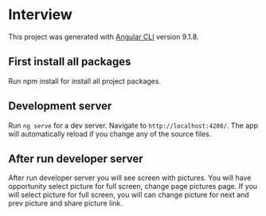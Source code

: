 # Interview

This project was generated with [Angular CLI](https://github.com/angular/angular-cli) version 9.1.8.

## First install all packages 
Run npm install  for install all project packages.

## Development server

Run `ng serve` for a dev server. Navigate to `http://localhost:4200/`. The app will automatically reload if you change any of the source files.

## After run developer server
After run developer server you will see screen with pictures. You will have opportunity select picture for full screen, change page pictures page.
If you will select picture for full screen, you will can change picture for next and prev picture and share picture link.
